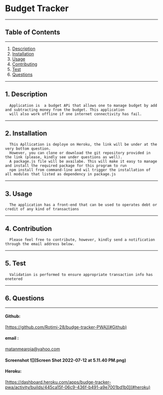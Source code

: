 # Budget Tracker
________________________________________________________________________________________________________________________________

## Table of Contents
________________________________________________________________________________________________________________________________

1. [Description](#description)
2. [Installation](#installation)
3. [Usage](#usgae)
4. [Contributing](#contribution)
5. [Test](#test)
6. [Questions](#questions)
___________________________________________________________________________________________________________________________________

## 1. Description
      Application is  a budget APi that allows one to manage budget by add and subtracting money from the budget. This application
      will also work offline if one internet connectivity has fail.

____________________________________________________________________________________________________________________________________
## 2. Installation
      This Apllication is deploye on Heroku, the link will be under at the very bottom question.
      However, you can clone or download the git repository provided in the link (please, kindly see under questions as well).
      A package.js file will be availabe. This will make it easy to manage and install the required package for this program to run
      npm install from command-line and wil trigger the installation of all modules that listed as dependency in package.js 
______________________________________________________________________________________________________________________________________
## 3. Usage
      The application has a front-end that can be used to operates debt or credit of any kind of transactions
________________________________________________________________________________________________________________________________________
## 4. Contribution
      Please feel free to contribute, however, kindly send a notification through the email address below.
_________________________________________________________________________________________________________________________________________
## 5. Test
      Validation is performed to ensure appropriate transaction info has enetered
___________________________________________________________________________________________________________________________________________
## 6. Questions 
____________________________________________________________________________________________________________________________________________
#### Github: 
[https://github.com/Rotimi-28/budge-tracker-PWA](#Github)
#### email : 
[matanmearoja@yahoo.com](#email)

#### Screenshot ![](Screen Shot 2022-07-12 at 5.11.40 PM.png)

#### Heroku: 
[https://dashboard.heroku.com/apps/budge-tracker-pwa/activity/builds/445ca15f-06c9-436f-b491-a9e7001bd1b0](#heroku)

